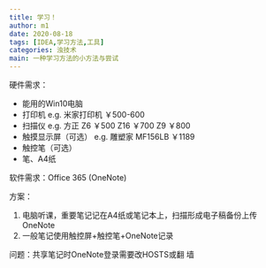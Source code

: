 ```yaml
---
title: 学习！
author: m1
date: 2020-08-18
tags: [IDEA,学习方法,工具]
categories: 浊技术
main: 一种学习方法的小方法与尝试
---
```

硬件需求：
* 能用的Win10电脑
* 打印机 e.g. 米家打印机 ￥500-600
* 扫描仪 e.g. 方正 Z6 ￥500 Z16 ￥700 Z9 ￥800
* 触摸显示屏（可选） e.g. 雕塑家 MF156LB ￥1189
* 触控笔（可选）
* 笔、A4纸

软件需求：Office 365 (OneNote)

方案：
1. 电脑听课，重要笔记记在A4纸或笔记本上，扫描形成电子稿备份上传OneNote
2. 一般笔记使用触控屏+触控笔+OneNote记录

问题：共享笔记时OneNote登录需要改HOSTS或翻 墙